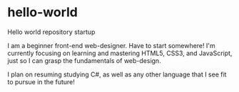 # hello-world
Hello world repository startup

I am a beginner front-end web-designer. Have to start somewhere!
I'm currently focusing on learning and mastering HTML5, CSS3, and JavaScript, just so I can grasp the fundamentals of web-design.

I plan on resuming studying C#, as well as any other language that I see fit to pursue in the future!
